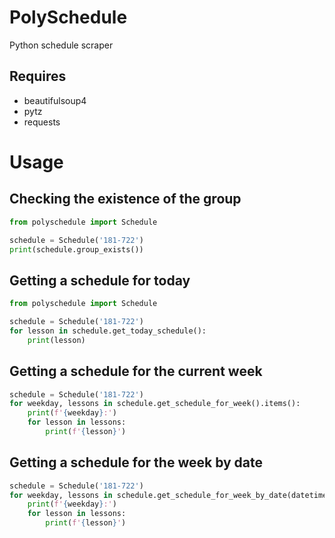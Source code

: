 # PolySchedule
Python schedule scraper

Requires
-----
  * beautifulsoup4
  * pytz
  * requests
  
# Usage
Сhecking the existence of the group
-----
``` python
from polyschedule import Schedule

schedule = Schedule('181-722')
print(schedule.group_exists())
```
Getting a schedule for today
-----
``` python
from polyschedule import Schedule

schedule = Schedule('181-722')
for lesson in schedule.get_today_schedule():
    print(lesson)
```
Getting a schedule for the current week
-----
``` python
schedule = Schedule('181-722')
for weekday, lessons in schedule.get_schedule_for_week().items():
    print(f'{weekday}:')
    for lesson in lessons:
        print(f'{lesson}')
```
Getting a schedule for the week by date
-----
``` python
schedule = Schedule('181-722')
for weekday, lessons in schedule.get_schedule_for_week_by_date(datetime.datetime(2020, 11, 6)).items():
    print(f'{weekday}:')
    for lesson in lessons:
        print(f'{lesson}')
```
